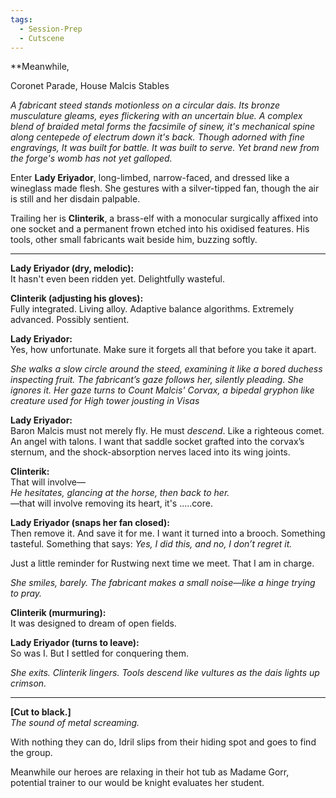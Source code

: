 ```yaml
---
tags:
  - Session-Prep
  - Cutscene
---
```

**Meanwhile,

Coronet Parade, House Malcis Stables 

_A fabricant steed stands motionless on a circular dais. Its bronze musculature gleams, eyes flickering with an uncertain blue. A complex blend of braided metal forms the facsimile of sinew, it's mechanical spine along centepede of electrum down it's back. Though adorned with fine engravings, It was built for battle. It was built to serve. Yet brand new from the forge's womb has not yet galloped._

Enter **Lady Eriyador**, long-limbed, narrow-faced, and dressed like a wineglass made flesh. She gestures with a silver-tipped fan, though the air is still and her disdain palpable.

Trailing her is **Clinterik**, a brass-elf with a monocular surgically affixed into one socket and a permanent frown etched into his oxidised features. His tools, other small fabricants wait beside him, buzzing softly.

---

**Lady Eriyador (dry, melodic):**  
It hasn't even been ridden yet. Delightfully wasteful.

**Clinterik (adjusting his gloves):**  
Fully integrated. Living alloy. Adaptive balance algorithms. Extremely advanced. Possibly sentient.

**Lady Eriyador:**  
Yes, how unfortunate. Make sure it forgets all that before you take it apart.

_She walks a slow circle around the steed, examining it like a bored duchess inspecting fruit. The fabricant’s gaze follows her, silently pleading. She ignores it. Her gaze turns to Count Malcis' Corvax, a bipedal gryphon like creature used for High tower jousting in Visas_

**Lady Eriyador:**  
Baron Malcis must not merely fly. He must _descend_. Like a righteous comet. An angel with talons. I want that saddle socket grafted into the corvax’s sternum, and the shock-absorption nerves laced into its wing joints.

**Clinterik:**  
That will involve—  
_He hesitates, glancing at the horse, then back to her._  
—that will involve removing its heart, it's .....core.

**Lady Eriyador (snaps her fan closed):**  
Then remove it. And save it for me. I want it turned into a brooch. Something tasteful. Something that says: _Yes, I did this, and no, I don’t regret it._

Just a little reminder for Rustwing next time we meet. That I am in charge.

_She smiles, barely. The fabricant makes a small noise—like a hinge trying to pray._

**Clinterik (murmuring):**  
It was designed to dream of open fields.

**Lady Eriyador (turns to leave):**  
So was I. But I settled for conquering them.

_She exits. Clinterik lingers. Tools descend like vultures as the dais lights up crimson._

---

**[Cut to black.]**  
_The sound of metal screaming._

With nothing they can do, Idril slips from their hiding spot and goes to find the group.

Meanwhile our heroes are relaxing in their hot tub as Madame Gorr, potential trainer to our would be knight evaluates her student.